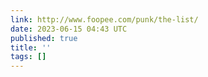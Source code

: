 ```yaml
---
link: http://www.foopee.com/punk/the-list/
date: 2023-06-15 04:43 UTC
published: true
title: ''
tags: []
---
```



